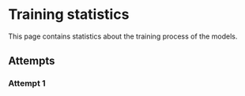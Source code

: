# Training statistics

This page contains statistics about the training process of the models.

## Attempts
 ### Attempt 1
 
